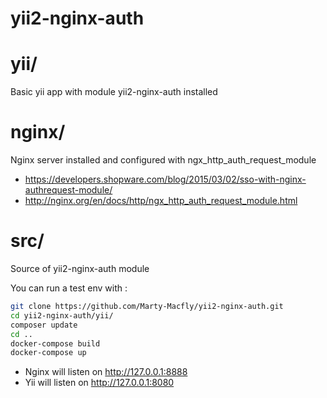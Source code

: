 # yii2-nginx-auth

# yii/

Basic yii app with module yii2-nginx-auth installed


# nginx/

Nginx server installed and configured with ngx_http_auth_request_module

* https://developers.shopware.com/blog/2015/03/02/sso-with-nginx-authrequest-module/
* http://nginx.org/en/docs/http/ngx_http_auth_request_module.html

# src/

Source of yii2-nginx-auth module


You can run a test env with :

```bash
git clone https://github.com/Marty-Macfly/yii2-nginx-auth.git
cd yii2-nginx-auth/yii/
composer update
cd ..
docker-compose build
docker-compose up
```


- Nginx will listen on http://127.0.0.1:8888
- Yii will listen on http://127.0.0.1:8080
